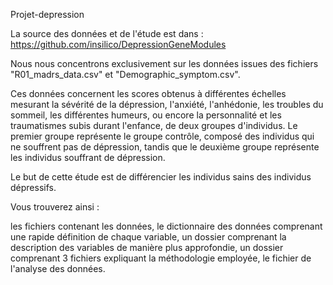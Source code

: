 Projet-depression

La source des données et de l'étude est dans : https://github.com/insilico/DepressionGeneModules

Nous nous concentrons exclusivement sur les données issues des fichiers "R01_madrs_data.csv" et "Demographic_symptom.csv".

Ces données concernent les scores obtenus à différentes échelles mesurant la sévérité de la dépression, l'anxiété, l'anhédonie, les troubles du sommeil, les différentes humeurs, ou encore la personnalité et les traumatismes subis durant l'enfance, de deux groupes d'individus. Le premier groupe représente le groupe contrôle, composé des individus qui ne souffrent pas de dépression, tandis que le deuxième groupe représente les individus souffrant de dépression.

Le but de cette étude est de différencier les individus sains des individus dépressifs.

Vous trouverez ainsi :

les fichiers contenant les données,
le dictionnaire des données comprenant une rapide définition de chaque variable,
un dossier comprenant la description des variables de manière plus approfondie,
un dossier comprenant 3 fichiers expliquant la méthodologie employée,
le fichier de l'analyse des données.